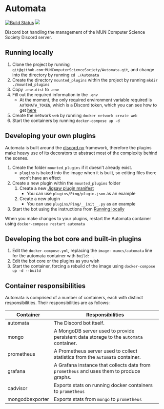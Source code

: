# Automata

[![Build Status](https://drone.rileyflynn.me/api/badges/MUNComputerScienceSociety/Automata/status.svg)](https://drone.rileyflynn.me/MUNComputerScienceSociety/Automata)
[![](https://images.microbadger.com/badges/image/muncs/automata.svg)](https://microbadger.com/images/muncs/automata "Get your own image badge on microbadger.com")

Discord bot handling the management of the MUN Computer Science Society Discord server.

## Running locally

1. Clone the project by running `git@github.com:MUNComputerScienceSociety/Automata.git`, and change into the directory by running `cd ./Automata`
2. Create the directory `mounted_plugins` within the project by running `mkdir ./mounted_plugins`
3. Copy `.env.dist` to `.env`
4. Fill out the required information in the `.env`
   - At the moment, the only required environment variable required is `AUTOMATA_TOKEN`, which is a Discord token, which you can see how to get [here](https://discordpy.readthedocs.io/en/latest/discord.html)
5. Create the network `web` by running `docker network create web`
6. Start the containers by running `docker-compose up -d`

## Developing your own plugins

Automata is built around the [discord.py](https://discordpy.readthedocs.io/en/latest/) framework, therefore the plugins make heavy use of its decorators to abstract most of the complexity behind the scenes.

1. Create the folder `mounted_plugins` if it doesn't already exist.
   - `plugins` is baked into the image when it is built, so editing files there won't have an effect
2. Create a new plugin within the `mounted_plugins` folder
   1. Create a new [Jigsaw plugin manifest](https://jigsaw.readthedocs.io/en/latest/plugin.json.html)
      - You can use `plugins/Ping/plugin.json` as an example
   2. Create a new plugin
      - You can use `plugins/Ping/__init__.py` as an example
3. Start the bot using the instructions from [Running locally](#running-locally)

When you make changes to your plugins, restart the Automata container using `docker-compose restart automata`

## Developing the bot core and built-in plugins

1. Edit the `docker-compose.yml`, replacing the `image: muncs/automata` line for the automata container with `build: .`
2. Edit the bot core or the plugins as you wish
3. Start the container, forcing a rebuild of the image using `docker-compose up -d --build`

## Container responsibilities

Automata is comprised of a number of containers, each with distinct responsibilities. Their responsibilities are as follows:

| Container | Responsibilities |
| --- | --- |
| automata | The Discord bot itself. |
| mongo | A MongoDB server used to provide persistent data storage to the `automata` container. |
| prometheus | A Prometheus server used to collect statistics from the `automata` container. |
| grafana | A Grafana instance that collects data from `prometheus` and uses them to produce graphs. |
| cadvisor | Exports stats on running docker containers to `prometheus` |
| mongodbexporter | Exports stats from `mongo` to `prometheus` |

